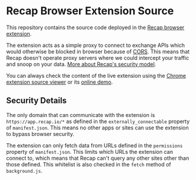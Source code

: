 # Recap Browser Extension Source

This repository contains the source code deployed in the [Recap browser extension](https://chrome.google.com/webstore/detail/recap/oebaibegfmdokfbbeooiaoogobnaaikj).

The extension acts as a simple proxy to connect to exchange APIs which would otherwise be blocked in browser because of [CORS](https://en.wikipedia.org/wiki/Cross-origin_resource_sharing). This means that Recap doesn't operate proxy servers where we could intercept your traffic and snoop on your data. [More about Recap's security model](https://recap.io/security).

You can always check the content of the live extension using the [Chrome extension source viewer](https://chrome.google.com/webstore/detail/chrome-extension-source-v/jifpbeccnghkjeaalbbjmodiffmgedin) or its [online demo](https://robwu.nl/crxviewer/?crx=https%3A%2F%2Fchrome.google.com%2Fwebstore%2Fdetail%2Frecap%2Foebaibegfmdokfbbeooiaoogobnaaikj%3Fhl%3Den).

## Security Details

The only domain that can communicate with the extension is `https://app.recap.io/*` as defined in the `externally_connectable` property of `manifest.json`. This means no other apps or sites can use the extension to bypass browser security.

The extension can only fetch data from URLs defined in the `permissions` property of `manifest.json`. This limits which URLs the extension can connect to, which means that Recap can't query any other sites other than those defined. This whitelist is also checked in the `fetch` method of `background.js`.
